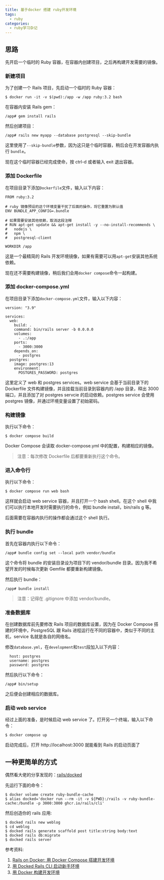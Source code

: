 ```yaml
---
title: 基于docker 搭建 ruby开发环境
tags:
  - ruby
categories:
  - ruby学习杂记
---
```


## 思路

先开启一个临时的 Ruby 容器，在容器内创建项目，之后再构建开发需要的镜像。

### 新建项目

为了创建一个 Rails 项目，先启动一个临时的 Ruby 容器：

```
$ docker run -it -v $(pwd):/app -w /app ruby:3.2 bash
```

在容器内安装 Rails gem：

```
/app# gem install rails
```

然后创建项目：

```
/app# rails new myapp --database postgresql --skip-bundle
```

这里使用了`--skip-bundle`参数，因为这只是个临时容器，稍后会在开发容器内执行 `bundle`。

现在这个临时容器已经完成使命，按 ctrl-d 或者输入 exit 退出容器。

### 添加 Dockerfile

在项目目录下添加`Dockerfile`文件，输入以下内容：

```
FROM ruby:3.2

# ruby 镜像预设的这个环境变量干扰了后面的操作，将它重置为默认值
ENV BUNDLE_APP_CONFIG=.bundle

# 如果需要安装其他依赖，取消这段注释
# RUN apt-get update && apt-get install -y --no-install-recommends \
#   nodejs \
#   npm \
#   postgresql-client

WORKDIR /app
```

这是一个最精简的 Rails 开发环境镜像，如果有需要可以用`apt-get`安装其他系统依赖。

现在还不需要构建镜像，稍后我们会用`docker compose`命令一起构建。

### 添加 docker-compose.yml

在项目目录下添加`docker-compose.yml`文件，输入以下内容：

```
version: "3.9"

services:
  web:
    build: .
    command: bin/rails server -b 0.0.0.0
    volumes:
      - .:/app
    ports:
      - 3000:3000
    depends_on:
      - postgres
  postgres:
    image: postgres:13
    environment:
      POSTGRES_PASSWORD: postgres
```

这里定义了 web 和 postgres services。web service 会基于当前目录下的 Dockerfile 文件构建镜像，并且挂载当前目录到容器内的 /app 目录，释出 3000 端口，并且添加了对 postgres servcie 的启动依赖。postgres service 会使用 postgres 镜像，并通过环境变量设置了初始密码。

### 构建镜像

执行以下命令：

```
$ docker compose build
```

Docker Compose 会读取 docker-compose.yml 中的配置，构建相应的镜像。

> 注意：每次修改 Dockerfile 后都要重新执行这个命令。

### 进入命令行

执行以下命令：

```
$ docker compose run web bash
```

这样就会启动 web service 容器，并且打开一个 bash shell。在这个 shell 中我们可以执行本地开发时需要执行的命令，例如 bundle install，bin/rails g 等。

后面需要在容器内执行的操作都会通过这个 shell 执行。

### 执行 bundle

首先在容器内执行以下命令：

```
/app# bundle config set --local path vendor/bundle
```

这个命令将 bundle 的安装目录设为项目下的 vendor/bundle 目录。因为我不希望开发的时候每次更新 Gemfile 都要重新构建镜像。

然后执行 bundle：

```
/app# bundle install
```

> 注意：记得在 .gitignore 中添加 vendor/bundle。

### 准备数据库

在创建数据库前先要修改 Rails 项目的数据库设置，因为在 Docker Compose 搭建的环境中，PostgreSQL 跟 Rails 进程运行在不同的容器中，类似于不同的主机，service 名就是各自的网络名。

修改`database.yml`，在`development`和`test`段加入以下内容：

```
  host: postgres
  username: postgres
  password: postgres
```

然后执行以下命令：

```
/app# bin/setup
```

之后便会创建相应的数据库。

### 启动 web service

经过上面的准备，是时候启动 web service 了。打开另一个终端，输入以下命令：

```
$ docker compose up
```

启动完成后，打开 http://localhost:3000 就能看到 Rails 的启动页面了


## 一种更简单的方式

偶然看大佬的分享发现的：[rails/docked](https://github.com/rails/docked)

先运行下面的命令：

```
$ docker volume create ruby-bundle-cache
$ alias docked='docker run --rm -it -v ${PWD}:/rails -v ruby-bundle-cache:/bundle -p 3000:3000 ghcr.io/rails/cli'
```

然后创造你的 rails 应用:

```
$ docked rails new weblog
$ cd weblog
$ docked rails generate scaffold post title:string body:text
$ docked rails db:migrate
$ docked rails server
```

参考资料:

1. [Rails on Docker: 用 Docker Compose 搭建开发环境](https://geeknote.net/Rei/posts/372)
2. [用 Docked Rails CLI 启动新手环境](https://www.bilibili.com/video/BV1QA411m7E4)
3. [用 Docker 构建开发环境](https://ruby-china.org/topics/37628)